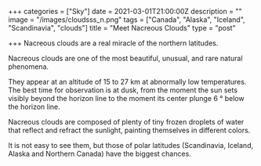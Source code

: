 +++
categories = ["Sky"]
date = 2021-03-01T21:00:00Z
description = ""
image = "/images/cloudsss_n.png"
tags = ["Canada", "Alaska", "Iceland", "Scandinavia", "clouds"]
title = "Meet Nacreous Clouds"
type = "post"

+++
Nacreous clouds are a real miracle of the northern latitudes.

Nacreous clouds are one of the most beautiful, unusual, and rare natural phenomena.

They appear at an altitude of 15 to 27 km at abnormally low temperatures. The best time for observation is at dusk, from the moment the sun sets visibly beyond the horizon line to the moment its center plunge 6 ° below the horizon line.

Nacreous clouds are composed of plenty of tiny frozen droplets of water that reflect and refract the sunlight, painting themselves in different colors.

It is not easy to see them, but those of polar latitudes (Scandinavia, Iceland, Alaska and Northern Canada) have the biggest chances.
